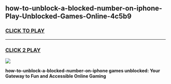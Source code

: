 
## how-to-unblock-a-blocked-number-on-iphone-Play-Unblocked-Games-Online-4c5b9
<h3>
<a href="https://premium76.site?title=how-to-unblock-a-blocked-number-on-iphone&ref=25A">CLICK TO PLAY</a></h3>
<hr>

<h3>
<a href="https://premium76.site?title=how-to-unblock-a-blocked-number-on-iphone&ref=25A">CLICK 2 PLAY</a>
  
</h3>

<a href="https://premium76.site?title=how-to-unblock-a-blocked-number-on-iphone&ref=25A"><img src="https://clearcache.store/games.png"></a>


**how-to-unblock-a-blocked-number-on-iphone games unblocked: Your Gateway to Fun and Accessible Online Gaming**
